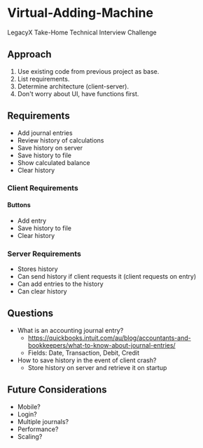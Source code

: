 # Virtual-Adding-Machine

LegacyX Take-Home Technical Interview Challenge

## Approach

1. Use existing code from previous project as base.
2. List requirements.
3. Determine architecture (client-server).
4. Don't worry about UI, have functions first.

## Requirements

- Add journal entries
- Review history of calculations
- Save history on server
- Save history to file
- Show calculated balance
- Clear history

### Client Requirements

#### Buttons

- Add entry
- Save history to file
- Clear history

### Server Requirements

- Stores history
- Can send history if client requests it (client requests on entry)
- Can add entries to the history
- Can clear history

## Questions

- What is an accounting journal entry?
  - https://quickbooks.intuit.com/au/blog/accountants-and-bookkeepers/what-to-know-about-journal-entries/
  - Fields: Date, Transaction, Debit, Credit
- How to save history in the event of client crash?
  - Store history on server and retrieve it on startup

## Future Considerations

- Mobile?
- Login?
- Multiple journals?
- Performance?
- Scaling?